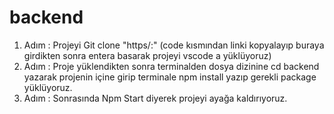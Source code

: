 # backend

1. Adım : Projeyi Git clone "https/:" (code kısmından linki kopyalayıp buraya girdikten sonra entera basarak projeyi vscode a yüklüyoruz)
2. Adım : Proje yüklendikten sonra terminalden dosya dizinine cd backend yazarak projenin içine girip terminale npm install yazıp gerekli package yüklüyoruz.
3. Adım : Sonrasında Npm Start diyerek projeyi ayağa kaldırıyoruz.
